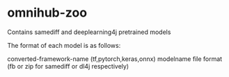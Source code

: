 # omnihub-zoo
Contains samediff and deeplearning4j pretrained models

The format of each model is as follows:

converted-framework-name (tf,pytorch,keras,onnx)
modelname
file format (fb or zip for samediff or dl4j respectively)

